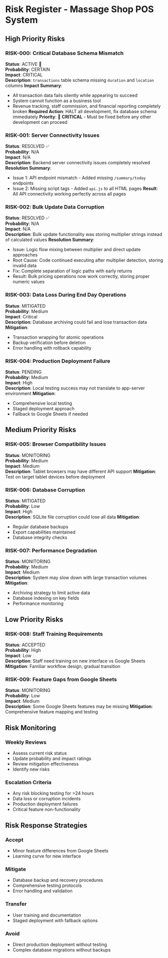 # Risk Register - Massage Shop POS System

## High Priority Risks

### RISK-000: Critical Database Schema Mismatch
**Status**: ACTIVE 🔴  
**Probability**: CERTAIN  
**Impact**: CRITICAL  
**Description**: `transactions` table schema missing `duration` and `location` columns
**Impact Summary**: 
- All transaction data fails silently while appearing to succeed
- System cannot function as a business tool
- Revenue tracking, staff commission, and financial reporting completely broken
**Required Action**: HALT all development, fix database schema immediately
**Priority**: 🔴 **CRITICAL** - Must be fixed before any other development can proceed

### RISK-001: Server Connectivity Issues
**Status**: RESOLVED ✅  
**Probability**: N/A  
**Impact**: N/A  
**Description**: Backend server connectivity issues completely resolved
**Resolution Summary**: 
- Issue 1: API endpoint mismatch - Added missing `/summary/today` endpoints
- Issue 2: Missing script tags - Added `api.js` to all HTML pages
**Result**: All API connectivity working perfectly across all pages

### RISK-002: Bulk Update Data Corruption
**Status**: RESOLVED ✅  
**Probability**: N/A  
**Impact**: N/A  
**Description**: Bulk update functionality was storing multiplier strings instead of calculated values
**Resolution Summary**:
- Issue: Logic flow mixing between multiplier and direct update approaches
- Root Cause: Code continued executing after multiplier detection, storing invalid data
- Fix: Complete separation of logic paths with early returns
- Result: Bulk pricing operations now work correctly, storing proper numeric values

### RISK-003: Data Loss During End Day Operations
**Status**: MITIGATED  
**Probability**: Medium  
**Impact**: Critical  
**Description**: Database archiving could fail and lose transaction data
**Mitigation**: 
- Transaction wrapping for atomic operations
- Backup verification before deletion
- Error handling with rollback capability

### RISK-004: Production Deployment Failure
**Status**: PENDING  
**Probability**: Medium  
**Impact**: High  
**Description**: Local testing success may not translate to app-server environment
**Mitigation**: 
- Comprehensive local testing
- Staged deployment approach
- Fallback to Google Sheets if needed

## Medium Priority Risks

### RISK-005: Browser Compatibility Issues
**Status**: MONITORING  
**Probability**: Medium  
**Impact**: Medium  
**Description**: Tablet browsers may have different API support
**Mitigation**: Test on target tablet devices before deployment

### RISK-006: Database Corruption
**Status**: MITIGATED  
**Probability**: Low  
**Impact**: High  
**Description**: SQLite file corruption could lose all data
**Mitigation**: 
- Regular database backups
- Export capabilities maintained
- Database integrity checks

### RISK-007: Performance Degradation
**Status**: MONITORING  
**Probability**: Medium  
**Impact**: Medium  
**Description**: System may slow down with large transaction volumes
**Mitigation**: 
- Archiving strategy to limit active data
- Database indexing on key fields
- Performance monitoring

## Low Priority Risks

### RISK-008: Staff Training Requirements
**Status**: ACCEPTED  
**Probability**: High  
**Impact**: Low  
**Description**: Staff need training on new interface vs Google Sheets
**Mitigation**: Familiar workflow design, gradual transition

### RISK-009: Feature Gaps from Google Sheets
**Status**: MONITORING  
**Probability**: Low  
**Impact**: Medium  
**Description**: Some Google Sheets features may be missing
**Mitigation**: Comprehensive feature mapping and testing

## Risk Monitoring

### Weekly Reviews
- Assess current risk status
- Update probability and impact ratings
- Review mitigation effectiveness
- Identify new risks

### Escalation Criteria
- Any risk blocking testing for >24 hours
- Data loss or corruption incidents
- Production deployment failures
- Critical feature non-functionality

## Risk Response Strategies

### Accept
- Minor feature differences from Google Sheets
- Learning curve for new interface

### Mitigate  
- Database backup and recovery procedures
- Comprehensive testing protocols
- Error handling and validation

### Transfer
- User training and documentation
- Staged deployment with fallback options

### Avoid
- Direct production deployment without testing
- Complex database migrations without backups
